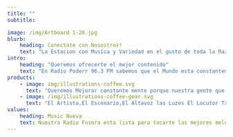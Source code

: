 ```yaml
---
title: ""
subtitle:

image: /img/Artboard 1-20.jpg
blurb:
    heading: Conectate con Nosostros!
    text: "La Estacion con Musica y Variedad en el gusto de toda la Raza!. Del pueblo y para el pueblo!. Conectate y comunicate con nosotros tu eres el que mandas en radio Poderr 96.3 FM contigo sentimos Mas Poderr!,Mandanos un whatsapp!"
intro:
    heading: "Queremos ofrecerte el mejor contenido"
    text: "En Radio Poderr 96.3 FM sabemos que el Mundo esta constantemente cambiando y por eso nos comprometemos en tenerte altanto de lo mas nuevo y actual en el mundo!."
products:
    - image: img/illustrations-coffee.svg
      text: "Queremos Mejorar constante mente porque nuestra gente que son ustedes se merece solo lo mejor y nada mas que lo mejor.En radio Poderr creemos que la ideas de nuestro publico nos ayudan a creser porque en la union es la fuerza"
    - image: /img/illustrations-coffee-gear.svg
      text: "El Artista,El Escenario,El Altavoz las Luzes El Locutor Talves Impresionan pero eso solo es para la pieza mas imprecionante e Importante que son ustedes!, Y lo Atesiguan los artistas que sigues,Todo Es Por Ti!"
values:
    heading: Music Nueva
    text: Nuestra Radio Fusora esta lista para tocarte las mejores melodias!Pura Buena Rola En La Radio que tiene todo el poderr de entretenerte! En tu Auto ,En La Troka,En el Jale y Hasta en el baño. Escucha tus rolas favoritas atraves del sonido de alta definicion HD 100% digital.
---
```


